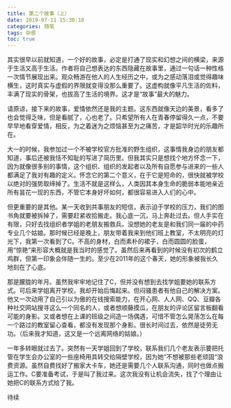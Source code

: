 ```yaml
---
title: 第二个故事（上）
date: 2019-07-11 15:30:18
categories: 随笔
tags: 杂感
toc: true
---
```

其实很早以前就知道，一个好的故事，必定是打通了现实和幻想之间的横梁，来源于生活又高于生活。作者将自己想表达的东西隐藏在故事里，通过一句话一种性格一次情节展现出来。观众畅游在他人的人生经历之中，或为之感动落泪或觉得趣味横生，这时真实与虚假的界限就变得没那么重要了。这虚构就像平凡生活的佐料，丰满了现实的骨架，也拔高了生活的境界。这才是“故事”最大的魅力。

请原谅，接下来的故事，爱情依然还是我的主题。这东西就像天边的美景，看多了也会觉得乏味，但是看腻了，心也老了。只希望所有人在青春停留得久一点，不要早早地看穿爱情，相反，为之着迷为之烦恼甚至为之痛苦，才是韶华时光的乐趣所在。

大一的时候，我参加过一个不被学校官方批准的野生组织，这事情我身边的朋友都知道，事后还被我恬不知耻的写进了简历里。但我其实只是想找个地方怀念一下，因为就像很多别的事情，这个组织、组织的发起者以及所有自愿参与进来的一些人都满足了我对有趣的定义。怀念它的第二个意义，在于它是短命的，很快就被学校以绝对的强势取缔掉了。生活不就是这样么，人类因其本身生命的脆弱本能地亲近所有昙花一现的东西，不管它本身好坏如何，都很容易进入人们的心中。

但更重要的是其他。某一天收到共事朋友的短信，表示迫于学校的压力，我们的图书角就要被拆掉了，需要赶紧收拾搬走。我心底一沉，马上奔赴过去。但人手实在有限，只好去找组织者学姐的老朋友搬救兵。没想她的老友是和我们同一届的中药专业几个姑娘。那时候已经是晚上，朋友带着我来到他们班上教室，不太明亮的灯光下，我第一次看到了C。不高的身材，白而素朴的裙子，白而圆圆的脸蛋，用“惊艳“来形容大概就是我当时的感觉了。虽然后来再看到的时候没有初次的鹤立鸡群，但第一印象会伴随一生的。至少在2011年的这个春天，她的形象被我长久地刻在了心底。

那是朦胧的年月。虽然我牢牢地记住了C，但并没有想到去找学姐要她的联系方式。可后来学姐离开学校，我却开始后悔起来。但闷骚患者有他自己的解决方案。他又一次动用了自己引以为傲的在线搜索能力，在开心网、人人网、QQ、豆瓣各种社交网站搜寻这么一个同名的人，或者想顺藤摸瓜，在朋友的评论区留言板翻看可能的身影。又或者想在上课的班级之间造一场偶遇，可惜不管怎么晃荡怎么在每一个路过的教室留心查看，都没有发现那个身影。很长时间过去，依然是徒劳无功。（后来我才知道，这又是一个远离网络的姑娘。）

一年多转眼就过去了。突然有一天学姐回到了学校，联系我们几个老友表示要把托管在学生会办公室的一些座椅用具转交给隔壁学校，因为她”不想被那些老顽固“浪费资源。虽然自费找好了搬家大卡车，她还是需要几个人联系沟通，同时也做点搬运工作。C要准备考试，于是叫了我过来。这次我没有让机会流失，找了个理由让她把C的联系方式给了我。

待续
